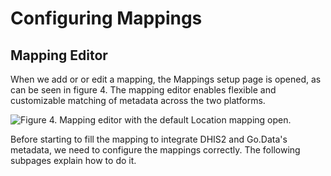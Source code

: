 # Configuring Mappings

## Mapping Editor

When we add or or edit a mapping, the Mappings setup page is opened, as can be seen in figure 4. The mapping editor enables flexible and customizable matching of metadata across the two platforms.

![Figure 4. Mapping editor with the default Location mapping open.](https://user-images.githubusercontent.com/91990504/172192676-9a8c37c7-58d5-4cf5-be09-efa445bf85f6.png)

Before starting to fill the mapping to integrate DHIS2 and Go.Data's metadata, we need to configure the mappings correctly. The following subpages explain how to do it.
